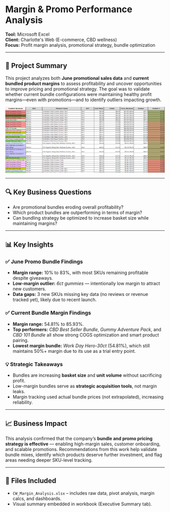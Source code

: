 # Margin & Promo Performance Analysis

**Tool:** Microsoft Excel  
**Client:** Charlotte's Web (E-commerce, CBD wellness)  
**Focus:** Profit margin analysis, promotional strategy, bundle optimization

---

## 📌 Project Summary

This project analyzes both **June promotional sales data** and **current bundled product margins** to assess profitability and uncover opportunities to improve pricing and promotional strategy. The goal was to validate whether current bundle configurations were maintaining healthy profit margins—even with promotions—and to identify outliers impacting growth.

![](1_1.PNG)

---

## 🔍 Key Business Questions

- Are promotional bundles eroding overall profitability?
- Which product bundles are outperforming in terms of margin?
- Can bundling strategy be optimized to increase basket size while maintaining margins?

---

## 📊 Key Insights

### ✅ June Promo Bundle Findings
- **Margin range:** 10% to 83%, with most SKUs remaining profitable despite giveaways.
- **Low-margin outlier:** *6ct gummies* — intentionally low margin to attract new customers.
- **Data gaps:** 3 new SKUs missing key data (no reviews or revenue tracked yet), likely due to recent launch.

### ✅ Current Bundle Margin Findings
- **Margin range:** 54.81% to 85.93%.
- **Top performers:** *CBD Best Seller Bundle*, *Gummy Adventure Pack*, and *CBD 101 Bundle* all show strong COGS optimization and smart product pairing.
- **Lowest margin bundle:** *Work Day Hero-30ct* (54.81%), which still maintains 50%+ margin due to its use as a trial entry point.

### 💡 Strategic Takeaways
- Bundles are increasing **basket size** and **unit volume** without sacrificing profit.
- Low-margin bundles serve as **strategic acquisition tools**, not margin leaks.
- Margin tracking used actual bundle prices (not extrapolated), increasing reliability.

---

## 📈 Business Impact

This analysis confirmed that the company’s **bundle and promo pricing strategy is effective** — enabling high-margin sales, customer onboarding, and scalable promotions. Recommendations from this work help validate bundle mixes, identify which products deserve further investment, and flag areas needing deeper SKU-level tracking.

---

## 📁 Files Included

- `CW_Margin_Analysis.xlsx` – includes raw data, pivot analysis, margin calcs, and dashboards.
- Visual summary embedded in workbook (Executive Summary tab).
